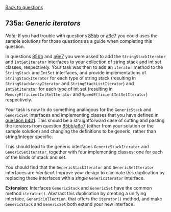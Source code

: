 [Back to questions](../README.md)

## 735a: *Generic iterators*

*Note:* If you had trouble with questions [85bb](85bb.md) or [a6e7](a6e7.md) you could uses the sample solutions for those questions as a guide when completing this question.

In questions [85bb](85bb.md) and [a6e7](a6e7.md) you were asked to add the
`StringStackIterator` and `IntSetIterator` interfaces to your
collection of string stack and int set classes, respectively.  Your task was then to
add an `iterator`
method to the `StringStack` and `IntSet` interfaces, and provide
implementations of `StringStackIterator` for each type
of string stack (resulting in `StringStackArrayIterator` and `StringStackListIterator`)
and `IntSetIterator` for each type of int set (resulting in `MemoryEfficientIntSetIterator` and `SpeedEfficientIntSetIterator`)
respectively.

Your task is now to do something analogous for the `GenericStack` and `GenericSet` interfaces
and implementing classes that you have defined in [question b401](b401.md).  This should be
a straightforward case of cutting and pasting the iterators from question [85bb](85bb.md)/[a6e7](a6e7.md) (either from your solution or the sample solution)
and changing the definitions to be generic, rather than string/integer specific.

This should lead to the generic interfaces `GenericStackIterator` and `GenericSetIterator`, together
with four implementing classes: one for each of the kinds of stack and set.

You should find that the `GenericStackIterator` and `GenericSetIterator` interfaces are *identical*.
Improve your design to eliminate this duplication by replacing these interfaces with a *single* `GenericIterator` interface.


**Extension:** Interfaces `GenericStack` and `GenericSet` have the common method `iterator()`.
Abstract this duplication by creating a unifying interface, `GenericCollection`, that offers the `iterator()`
method, and make `GenericStack` and `GenericSet` both extend your new interface.

